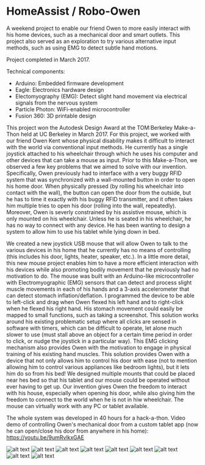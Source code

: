 # HomeAssist / Robo-Owen
A weekend project to enable our friend Owen to more easily interact with his home devices, such as a mechanical door and smart outlets. This project also served as an exploration to try various alternative input methods, such as using EMG to detect subtle hand motions.

Project completed in March 2017.

Technical components:
- Arduino: Embedded firmware development
- Eagle: Electronics hardware design
- Electomyography (EMG): Detect slight hand movement via electrical signals from the nervous system
- Particle Photon: WiFi-enabled microcontroller
- Fusion 360: 3D printable design

This project won the Autodesk Design Award at the TOM:Berkeley Make-a-Thon held at UC Berkeley in March 2017. For this project, we worked with our friend Owen Kent whose physical disability makes it difficult to interact with the world via conventional input methods. He currently has a single joystick attached to his wheelchair through which he uses his computer and other devices that can take a mouse as input. Prior to this Make-a-Thon, we observed a few key problems that we aimed to solve with our invention.
Specifically, Owen previously had to interface with a very buggy RFID system that was synchronized with a wall-mounted button in order to open his home door. When physically pressed (by rolling his wheelchair into contact with the wall), the button can open the door from the outside, but he has to time it exactly with his buggy RFID transmitter, and it often takes him multiple tries to open his door (rolling into the wall, repeatedly). Moreover, Owen is severly constrained by his assistive mouse, which is only mounted on his wheelchair. Unless he is seated in his wheelchair, he has no way to connect with any device. He has been wanting to design a system to allow him to use his tablet while lying down in bed.

We created a new joystick USB mouse that will allow Owen to talk to the various devices in his home that he currently has no means of controlling (this includes his door, lights, heater, speaker, etc.). In a little more detail, this new mouse project enables him to have a more efficient interaction with his devices while also promoting bodily movement that he previously had no motivation to do. The mouse was built with an Arduino-like microcontroller with Electromyographic (EMG) sensors that can detect and process slight muscle movements in each of his hands and a 3-axis accelerometer that can detect stomach inflation/deflation. I programmed the device to be able to left-click and drag when Owen flexed his left hand and to right-click when he flexed his right hand. His stomach movement could easily be mapped to small functions, such as taking a screenshot. This solution works around his existing problematic setup where all clicks are sensed in software with timers, which can be difficult to operate, let alone much slower to use (must stall above an object for a certain time period in order to click, or nudge the joystick in a particular way). This EMG clicking mechanism also provides Owen with the motivation to engage in physical training of his existing hand muscles.
This solution provides Owen with a device that not only allows him to control his door with ease (not to mention allowing him to control various appliances like bedroom lights), but it lets him do so from his bed! We designed multiple mounts that could be placed near hes bed so that his tablet and our mouse could be operated without ever having to get up. Our invention gives Owen the freedom to interact with his house, especially when opening his door, while also giving him the freedom to connect to the world when he is not in hiw wheelchair. The mouse can virtually work with any PC or tablet available.

The whole system was developed in 40 hours for a hack-a-thon.
Video demo of controlling Owen's mechanical door from a custom tablet app (now he can open/close his door from anywhere in his home): https://youtu.be/9umRvlkxGAE

![alt text](https://github.com/cortensinger/HomeAssist/blob/main/pics/robowen-0.gif)
![alt text](https://github.com/cortensinger/HomeAssist/blob/main/pics/robowen-1.gif)
![alt text](https://github.com/cortensinger/HomeAssist/blob/main/pics/robowen-2.gif)
![alt text](https://github.com/cortensinger/HomeAssist/blob/main/pics/robowen-3.gif)
![alt text](https://github.com/cortensinger/HomeAssist/blob/main/pics/robowen-4.gif)
![alt text](https://github.com/cortensinger/HomeAssist/blob/main/pics/robowen-5.gif)
![alt text](https://github.com/cortensinger/HomeAssist/blob/main/pics/robowen-6.gif)
![alt text](https://github.com/cortensinger/HomeAssist/blob/main/pics/robowen-7.gif)
![alt text](https://github.com/cortensinger/HomeAssist/blob/main/pics/robowen-8.gif)
